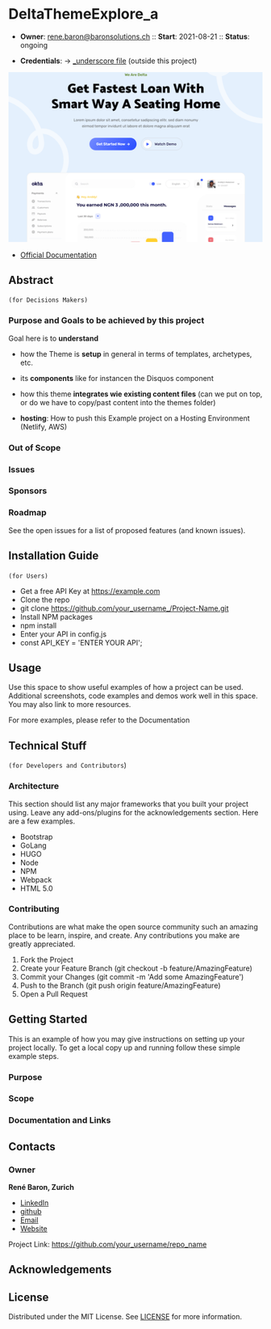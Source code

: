 # DeltaThemeExplore_a

* **Owner**: rene.baron@baronsolutions.ch :: **Start**: 2021-08-21 :: **Status**: ongoing

* **Credentials**: -> [_underscore file](../_DeltaThemeExplore.md) (outside this project)

 ![](xPIC/DeltaHomepage.png)

* [Official Documentation](documentation.html)

## Abstract 
`(for Decisions Makers)`

### Purpose and Goals to be achieved by this project

Goal here is to **understand** 

* how the Theme is **setup** in general in terms of templates, archetypes, etc.

* its **components** like for instancen the Disquos component

* how this theme **integrates wie existing content files** (can we put on top, or do we have to copy/past content into the themes folder)

* **hosting**: How to push this Example project on a Hosting Environment (Netlify, AWS)

### Out of Scope

### Issues

### Sponsors

### Roadmap
See the open issues for a list of proposed features (and known issues).

## Installation Guide 
`(for Users)`

* Get a free API Key at https://example.com
* Clone the repo
* git clone https://github.com/your_username_/Project-Name.git
* Install NPM packages
* npm install
* Enter your API in config.js
* const API_KEY = 'ENTER YOUR API';

## Usage
Use this space to show useful examples of how a project can be used. Additional screenshots, code examples and demos work well in this space. You may also link to more resources.

For more examples, please refer to the Documentation

## Technical Stuff 
`(for Developers and Contributors`)

### Architecture
This section should list any major frameworks that you built your project using. Leave any add-ons/plugins for the acknowledgements section. Here are a few examples.

* Bootstrap
* GoLang
* HUGO
* Node
* NPM
* Webpack
* HTML 5.0

### Contributing
Contributions are what make the open source community such an amazing place to be learn, inspire, and create. Any contributions you make are greatly appreciated.

1. Fork the Project
2. Create your Feature Branch (git checkout -b feature/AmazingFeature)
3. Commit your Changes (git commit -m 'Add some AmazingFeature')
4. Push to the Branch (git push origin feature/AmazingFeature)
5. Open a Pull Request

## Getting Started
  
This is an example of how you may give instructions on setting up your project locally. To get a local copy up and running follow these simple example steps.
### Purpose

### Scope

### Documentation and Links

## Contacts

### Owner 
**René Baron, Zurich**
- [LinkedIn](https://www.linkedin.com/in/rene-baron/)
- [github](https://github.com/realB12 "Rene Baron on github")
- [Email](mailto:rene.baron@baronsolutions.ch?subject=Hi% "Hi!")
- [Website](https://myrasis.com "Welcome")

Project Link: https://github.com/your_username/repo_name

## Acknowledgements

## License
Distributed under the MIT License. See [LICENSE](LICENCE.md) for more information.